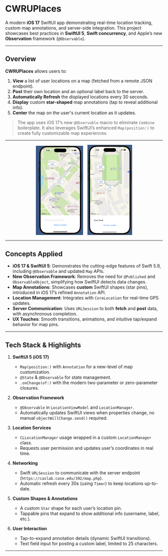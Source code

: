 # CWRUPlaces

A modern **iOS 17** SwiftUI app demonstrating real-time location tracking, custom map annotations, and server-side integration. This project showcases best practices in **SwiftUI 5**, **Swift concurrency**, and Apple’s new **Observation** framework (`@Observable`).

---

## Overview

**CWRUPlaces** allows users to:
1. **View** a list of user locations on a map (fetched from a remote JSON endpoint).
2. **Post** their own location and an optional label back to the server.
3. **Automatically Refresh** the displayed locations every 30 seconds.
4. **Display** custom **star-shaped** map annotations (tap to reveal additional info).
5. **Center** the map on the user's current location as it updates.

> The app uses iOS 17’s new `@Observable` macro to eliminate `Combine` boilerplate. It also leverages SwiftUI’s enhanced `Map(position:)` to create fully customizable map experiences.

---
<div align="center">
  <img src="Assets/SS1.png" alt="Map View" width="30%" style="margin-right: 10px; display: inline-block;" />
  <img src="Assets/SS2.png" alt="Post View" width="28.5%" style="display: inline-block;" />
</div>

---

## Concepts Applied

- **iOS 17 & SwiftUI 5**: Demonstrates the cutting-edge features of Swift 5.9, including `@Observable` and updated `Map` APIs.
- **New Observation Framework**: Removes the need for `@Published` and `ObservableObject`, simplifying how SwiftUI detects data changes.
- **Map Annotations**: Showcases **custom** SwiftUI shapes (star pins), introduced in iOS 17’s refined `Annotation` API.
- **Location Management**: Integrates with `CoreLocation` for real-time GPS updates.
- **Server Communication**: Uses `URLSession` to both **fetch** and **post** data, with asynchronous completion.
- **UX Touches**: Smooth transitions, animations, and intuitive tap/expand behavior for map pins.

---

## Tech Stack & Highlights

1. **SwiftUI 5 (iOS 17)**
   - `Map(position:)` with `Annotation` for a new-level of map customization.
   - `@State` & `@Observable` for state management.
   - `.onChange(of:)` with the modern two-parameter or zero-parameter closures.

2. **Observation Framework**
   - `@Observable` in `LocationViewModel` and `LocationManager`.
   - Automatically updates SwiftUI views when properties change, no manual `objectWillChange.send()` required.

3. **Location Services**
   - `CLLocationManager` usage wrapped in a custom `LocationManager` class.
   - Requests user permission and updates user’s coordinates in real time.

4. **Networking**
   - Swift `URLSession` to communicate with the server endpoint (`https://caslab.case.edu/392/map.php`).
   - Automatic refresh every 30s (using `Timer`) to keep locations up-to-date.

5. **Custom Shapes & Annotations**
   - A custom `Star` shape for each user’s location pin.
   - Tappable pins that expand to show additional info (username, label, etc.).

6. **User Interaction**
   - Tap-to-expand annotation details (dynamic SwiftUI transitions).
   - Text field input for posting a custom label, limited to 25 characters.

---

